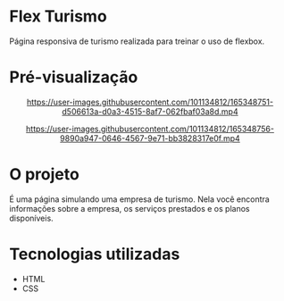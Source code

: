 # Flex Turismo
Página responsiva de turismo realizada para treinar o uso de flexbox.

# Pré-visualização
<div align="center">

https://user-images.githubusercontent.com/101134812/165348751-d506613a-d0a3-4515-8af7-062fbaf03a8d.mp4

https://user-images.githubusercontent.com/101134812/165348756-9890a947-0646-4567-9e71-bb3828317e0f.mp4

</div>

# O projeto
É uma página simulando uma empresa de turismo. Nela você encontra informações sobre a empresa, os serviços prestados e os planos disponíveis. 

# Tecnologias utilizadas
* HTML
* CSS
